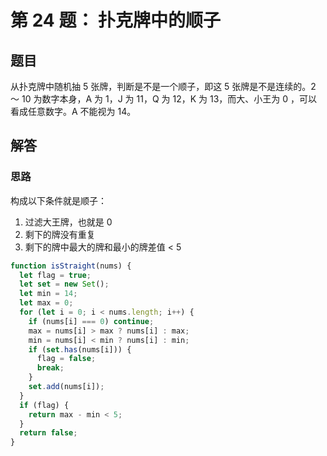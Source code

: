 # 第 24 题： 扑克牌中的顺子

## 题目

从扑克牌中随机抽 5 张牌，判断是不是一个顺子，即这 5 张牌是不是连续的。2 ～ 10 为数字本身，A 为 1，J 为 11，Q 为 12，K 为 13，而大、小王为 0 ，可以看成任意数字。A 不能视为 14。

## 解答

### 思路

构成以下条件就是顺子：

1. 过滤大王牌，也就是 0
2. 剩下的牌没有重复
3. 剩下的牌中最大的牌和最小的牌差值 < 5

```js
function isStraight(nums) {
  let flag = true;
  let set = new Set();
  let min = 14;
  let max = 0;
  for (let i = 0; i < nums.length; i++) {
    if (nums[i] === 0) continue;
    max = nums[i] > max ? nums[i] : max;
    min = nums[i] < min ? nums[i] : min;
    if (set.has(nums[i])) {
      flag = false;
      break;
    }
    set.add(nums[i]);
  }
  if (flag) {
    return max - min < 5;
  }
  return false;
}
```
